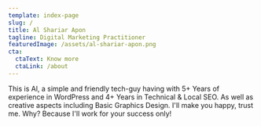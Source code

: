 ```yaml
---
template: index-page
slug: /
title: Al Shariar Apon
tagline: Digital Marketing Practitioner
featuredImage: /assets/al-shariar-apon.png
cta:
  ctaText: Know more
  ctaLink: /about
---
```

This is Al, a simple and friendly tech-guy having with 5+ Years of experience in WordPress and 4+ Years in Technical & Local SEO. As well as creative aspects including Basic Graphics Design. I'll make you happy, trust me. Why? Because I'll work for your success only!